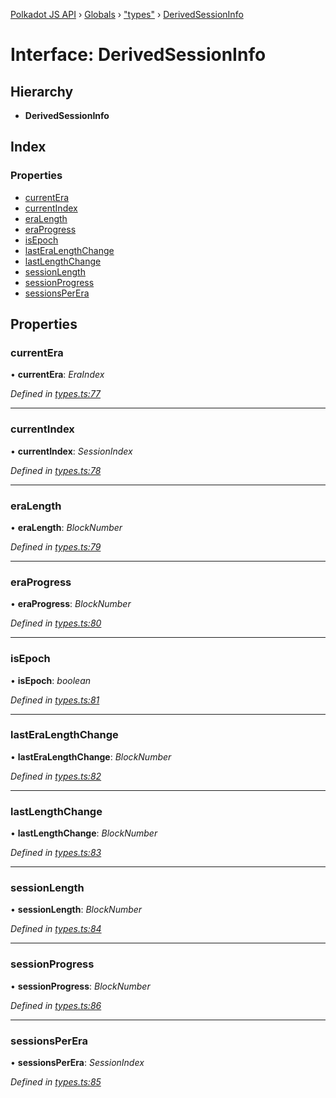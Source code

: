 [Polkadot JS API](../README.md) › [Globals](../globals.md) › ["types"](../modules/_types_.md) › [DerivedSessionInfo](_types_.derivedsessioninfo.md)

# Interface: DerivedSessionInfo

## Hierarchy

* **DerivedSessionInfo**

## Index

### Properties

* [currentEra](_types_.derivedsessioninfo.md#currentera)
* [currentIndex](_types_.derivedsessioninfo.md#currentindex)
* [eraLength](_types_.derivedsessioninfo.md#eralength)
* [eraProgress](_types_.derivedsessioninfo.md#eraprogress)
* [isEpoch](_types_.derivedsessioninfo.md#isepoch)
* [lastEraLengthChange](_types_.derivedsessioninfo.md#lasteralengthchange)
* [lastLengthChange](_types_.derivedsessioninfo.md#lastlengthchange)
* [sessionLength](_types_.derivedsessioninfo.md#sessionlength)
* [sessionProgress](_types_.derivedsessioninfo.md#sessionprogress)
* [sessionsPerEra](_types_.derivedsessioninfo.md#sessionsperera)

## Properties

###  currentEra

• **currentEra**: *EraIndex*

*Defined in [types.ts:77](https://github.com/polkadot-js/api/blob/a53c924248/packages/api-derive/src/types.ts#L77)*

___

###  currentIndex

• **currentIndex**: *SessionIndex*

*Defined in [types.ts:78](https://github.com/polkadot-js/api/blob/a53c924248/packages/api-derive/src/types.ts#L78)*

___

###  eraLength

• **eraLength**: *BlockNumber*

*Defined in [types.ts:79](https://github.com/polkadot-js/api/blob/a53c924248/packages/api-derive/src/types.ts#L79)*

___

###  eraProgress

• **eraProgress**: *BlockNumber*

*Defined in [types.ts:80](https://github.com/polkadot-js/api/blob/a53c924248/packages/api-derive/src/types.ts#L80)*

___

###  isEpoch

• **isEpoch**: *boolean*

*Defined in [types.ts:81](https://github.com/polkadot-js/api/blob/a53c924248/packages/api-derive/src/types.ts#L81)*

___

###  lastEraLengthChange

• **lastEraLengthChange**: *BlockNumber*

*Defined in [types.ts:82](https://github.com/polkadot-js/api/blob/a53c924248/packages/api-derive/src/types.ts#L82)*

___

###  lastLengthChange

• **lastLengthChange**: *BlockNumber*

*Defined in [types.ts:83](https://github.com/polkadot-js/api/blob/a53c924248/packages/api-derive/src/types.ts#L83)*

___

###  sessionLength

• **sessionLength**: *BlockNumber*

*Defined in [types.ts:84](https://github.com/polkadot-js/api/blob/a53c924248/packages/api-derive/src/types.ts#L84)*

___

###  sessionProgress

• **sessionProgress**: *BlockNumber*

*Defined in [types.ts:86](https://github.com/polkadot-js/api/blob/a53c924248/packages/api-derive/src/types.ts#L86)*

___

###  sessionsPerEra

• **sessionsPerEra**: *SessionIndex*

*Defined in [types.ts:85](https://github.com/polkadot-js/api/blob/a53c924248/packages/api-derive/src/types.ts#L85)*

